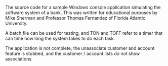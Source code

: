 The source code for a sample Windows console application simulating the software system of a bank. This was written for educational purposes by Mike Sherman and Professor Thomas Fernandez of Florida Atlantic University.

A batch file can be used for testing, and TON and TOFF refer to a timer that can time how long the system takes to do each task. 

The application is not complete, the unassociate customer and account feature is stubbed, and the customer / account lists do not show associations.
